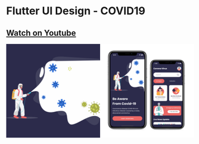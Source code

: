 # Flutter UI Design - COVID19

## [Watch on Youtube](youtu.be/ipqK5l5becA)
![screenshoot](https://raw.githubusercontent.com/arisupriatna14/flutter-ui-design-covid19/master/screenshoot/linkedin_post.jpg)